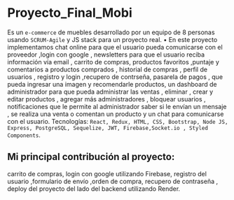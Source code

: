 # Proyecto_Final_Mobi

Es un `e-commerce` de muebles desarrollado por un equipo de 8 personas usando `SCRUM-Agile` y JS stack para un proyecto real. • En este proyecto implementamos chat online para que el usuario pueda comunicarse con el proveedor ,login con google , newsletters para que el usuario reciba información vía email , carrito de compras, productos favoritos ,puntaje y comentarios a productos comprados , historial de compras , perfil de usuarios , registro y login ,recupero de contrseña, pasarela de pagos , que pueda ingresar una imagen y recomendarle productos, un dashboard de administrador para que pueda administrar las ventas , eliminar , crear y editar productos , agregar más administradores , bloquear usuarios , notificaciones que le permite al administrador saber si le envían un mensaje , se realiza una venta o comentan un producto y un chat para comunicarse con el usuario. Tecnologías:  `React, Redux, HTML, CSS, Bootstrap, Node JS, Express, PostgreSQL, Sequelize, JWT, Firebase,Socket.io , Styled Components`.

## Mi principal contribución al proyecto: 
carrito de compras, login con google utilizando Firebase, registro del usuario ,formulario de envío ,orden de compra, recupero de contraseña , deploy del proyecto del lado del backend utilizando Render.
